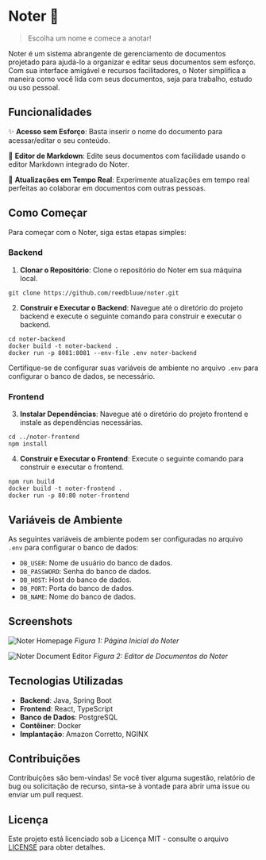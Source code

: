 # Noter 📝

> Escolha um nome e comece a anotar!

Noter é um sistema abrangente de gerenciamento de documentos projetado para ajudá-lo a organizar e
editar seus documentos sem esforço. Com sua interface amigável e recursos facilitadores, o Noter
simplifica a maneira como você lida com seus documentos, seja para trabalho, estudo ou uso pessoal.

## Funcionalidades

✨ **Acesso sem Esforço**: Basta inserir o nome do documento para acessar/editar o seu conteúdo.

📝 **Editor de Markdown**: Edite seus documentos com facilidade usando o editor Markdown integrado do
Noter.

🔄 **Atualizações em Tempo Real**: Experimente atualizações em tempo real perfeitas ao colaborar em
documentos com outras pessoas.

## Como Começar

Para começar com o Noter, siga estas etapas simples:

### Backend

1. **Clonar o Repositório**: Clone o repositório do Noter em sua máquina local.

```
git clone https://github.com/reedbluue/noter.git
```

2. **Construir e Executar o Backend**: Navegue até o diretório do projeto backend e execute o
   seguinte comando para construir e executar o backend.

```
cd noter-backend
docker build -t noter-backend .
docker run -p 8081:8081 --env-file .env noter-backend
```

Certifique-se de configurar suas variáveis de ambiente no arquivo `.env` para configurar o banco de
dados, se necessário.

### Frontend

3. **Instalar Dependências**: Navegue até o diretório do projeto frontend e instale as dependências
   necessárias.

```
cd ../noter-frontend
npm install
```

4. **Construir e Executar o Frontend**: Execute o seguinte comando para construir e executar o
   frontend.

```
npm run build
docker build -t noter-frontend .
docker run -p 80:80 noter-frontend
```

## Variáveis de Ambiente

As seguintes variáveis de ambiente podem ser configuradas no arquivo `.env` para configurar o banco
de dados:

- `DB_USER`: Nome de usuário do banco de dados.
- `DB_PASSWORD`: Senha do banco de dados.
- `DB_HOST`: Host do banco de dados.
- `DB_PORT`: Porta do banco de dados.
- `DB_NAME`: Nome do banco de dados.

## Screenshots

![Noter Homepage](https://example.com/noter-homepage.png)
*Figura 1: Página Inicial do Noter*

![Noter Document Editor](https://example.com/noter-editor.png)
*Figura 2: Editor de Documentos do Noter*

## Tecnologias Utilizadas

- **Backend**: Java, Spring Boot
- **Frontend**: React, TypeScript
- **Banco de Dados**: PostgreSQL
- **Contêiner**: Docker
- **Implantação**: Amazon Corretto, NGINX

## Contribuições

Contribuições são bem-vindas! Se você tiver alguma sugestão, relatório de bug ou solicitação de
recurso, sinta-se à vontade para abrir uma issue ou enviar um pull request.

## Licença

Este projeto está licenciado sob a Licença MIT - consulte o
arquivo [LICENSE](https://github.com/reedbluue/noter/blob/main/LICENSE) para obter detalhes.